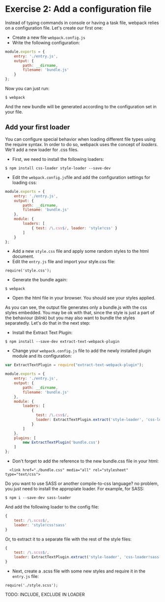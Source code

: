 # Exercise 2: Add a configuration file

Instead of typing commands in console or having a task file, webpack relies on a configuration file. Let's create our first one:

- Create a new file `webpack.config.js`
- Write the following configuration:

```javascript
module.exports = {
    entry: './entry.js',
    output: {
        path: __dirname,
        filename: 'bundle.js'
    }
};
```
Now you can just run:
```
$ webpack
```

And the new bundle will be generated according to the configuration set in your file.

## Add your first loader
You can configure special behavior when loading different file types using the require syntax. In order to do so, webpack uses the concept of *loaders*. We'll add a new loader for .css files.

- First, we need to install the following loaders:
```
$ npm install css-loader style-loader --save-dev
```

- Edit the `webpack.config.js`file and add the configuration settings for loading css:

```javascript
module.exports = {
    entry: './entry.js',
    output: {
        path: __dirname,
        filename: 'bundle.js'
    },
    module: {
        loaders: [
            { test: /\.css$/, loader: 'style!css' }
        ]
    }
};
```

- Add a new `style.css` file and apply some random styles to the html document.
- Edit the `entry.js` file and import your style.css file:
```
require('style.css');
```
- Generate the bundle again:
```
$ webpack
```
- Open the html file in your browser. You should see your styles applied.

As you can see, the output file generates only a bundle.js with the css styles embedded. You may be ok with that, since the style is just a part of the behaviour (*blink*) but you may also want to bundle the styles separatedly. Let's do that in the next step:
- Install the Extract Text Plugin:
```
$ npm install --save-dev extract-text-webpack-plugin
```
- Change your `webpack.config.js` file to add the newly installed plugin module and its configuration:

```javascript
var ExtractTextPlugin = require("extract-text-webpack-plugin");

module.exports = {
    entry: './entry.js',
    output: {
        path: __dirname,
        filename: 'bundle.js'
    },
    module: {
        loaders: [
            {
              test: /\.css$/,
              loader: ExtractTextPlugin.extract('style-loader', 'css-loader')
            }
        ]
    },
    plugins: [
        new ExtractTextPlugin('bundle.css')
    ]
};
```

- Don't forget to add the reference to the new bundle.css file in your html:
```
  <link href="./bundle.css" media="all" rel="stylesheet" type="text/css">
```

Do you want to use SASS or another compile-to-css language? no problem, you just need to install the appropiate loader. For example, for SASS:
```
$ npm i --save-dev sass-loader
```
And add the following loader to the config file:

```javascript
{
    test: /\.scss$/,
    loader: 'style!css!sass'
}
```

Or, to extract it to a separate file with the rest of the style files:

```javascript
{
    test: /\.scss$/,
    loader: ExtractTextPlugin.extract('style-loader', 'css-loader!sass-loader')
}
```

- Next, create a .scss file with some new styles and require it in the `entry.js` file:
```
require('./style.scss');
```
TODO: INCLUDE, EXCLUDE IN LOADER

